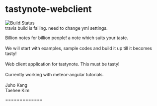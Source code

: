 # tastynote-webclient
[![Build Status](https://travis-ci.org/EndlessCreation/tastynote-webclient.svg?branch=master)](https://travis-ci.org/EndlessCreation/tastynote-webclient)
<br>
travis build is failing. need to change yml settings.
<br>


Billion notes for billion people! a note which suits your taste.<br>
<br>
We will start with examples, sample codes and build it up till it becomes tasty!
<br>
<br>
Web client application for tastynote. This must be tasty!
<br>
<br>
Currently working with meteor-angular tutorials.
<br>
<br>
Juho Kang
<br>
Taehee Kim

=============


